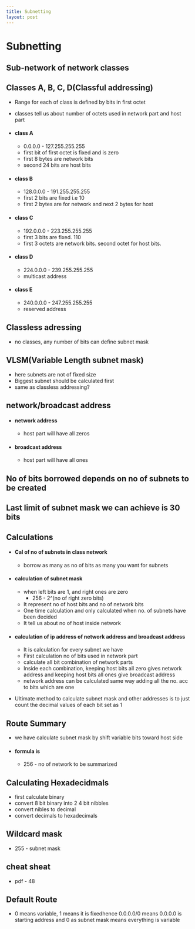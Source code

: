 ```yaml
---
title: Subnetting
layout: post
---
```

      
 # Subnetting  
 ## Sub-network of network classes   
 ## Classes A, B, C, D(Classful addressing)   
 * Range for each of class is defined by bits in first octet   
 * classes tell us about number of octets used in network part and host part   
 *  #### class A   
  
 	* 0.0.0.0 - 127.255.255.255   
 	* first bit of first octet is fixed and is zero   
 	* first 8 bytes are network bits   
 	* second 24 bits are host bits   
 *  #### class B   
  
 	* 128.0.0.0 - 191.255.255.255   
 	* first 2 bits are fixed i.e 10   
 	* first 2 bytes are for network and next 2 bytes for host   
 *  #### class C   
  
 	* 192.0.0.0 - 223.255.255.255   
 	* first 3 bits are fixed. 110   
 	* first 3 octets are network bits. second octet for host bits.   
 *  #### class D   
  
 	* 224.0.0.0 - 239.255.255.255   
 	* multicast address   
 *  #### class E   
  
 	* 240.0.0.0 - 247.255.255.255   
 	* reserved address   
 ## Classless adressing   
 * no classes, any number of bits can define subnet mask   
 ## VLSM(Variable Length subnet mask)   
 * here subnets are not of fixed size   
 * Biggest subnet should be calculated first   
 * same as classless addressing?   
 ## network/broadcast address   
 *  #### network address   
  
 	* host part will have all zeros   
 *  #### broadcast address   
  
 	* host part will have all ones   
 ## No of bits borrowed depends on no of subnets to be created   
 ## Last limit of subnet mask we can achieve is 30 bits   
 ## Calculations   
 *  #### Cal of no of subnets in class network   
  
 	* borrow as many as no of bits as many you want for subnets   
 *  #### calculation of subnet mask   
  
 	* when left bits are 1, and right ones are zero   
 		* 256 - 2^(no of right zero bits)   
 	* It represent no of host bits and no of network bits   
 	* One time calculation and only calculated when no. of subnets have been decided   
 	* It tell us about no of host inside network   
 *  #### calculation of ip address of network address and broadcast address   
  
 	* It is calculation for every subnet we have   
 	* First calculation no of bits used in network part   
 	* calculate all bit combination of network parts   
 	* Inside each combination, keeping host bits all zero gives network address and keeping host bits all ones give broadcast address   
 	* network address can be calculated same way adding all the no. acc to bits which are one   
 * Ultimate method to calculate subnet mask and other addresses is to just count the decimal values of each bit set as 1   
 ## Route Summary   
 * we have calculate subnet mask by shift  variable bits toward host side   
 *  #### formula is   
  
 	* 256 - no of network to be summarized   
 ## Calculating Hexadecidmals   
 * first calculate binary   
 * convert 8 bit binary into 2 4 bit nibbles   
 * convert nibles to decimal   
 * convert decimals to hexadecimals   
 ## Wildcard mask   
 * 255 - subnet mask   
 ## cheat sheat   
 * pdf - 48   
 ## Default Route   
 * 0 means variable, 1 means it is fixedhence 0.0.0.0/0 means 0.0.0.0 is starting address and 0 as subnet mask means everything is variable   
